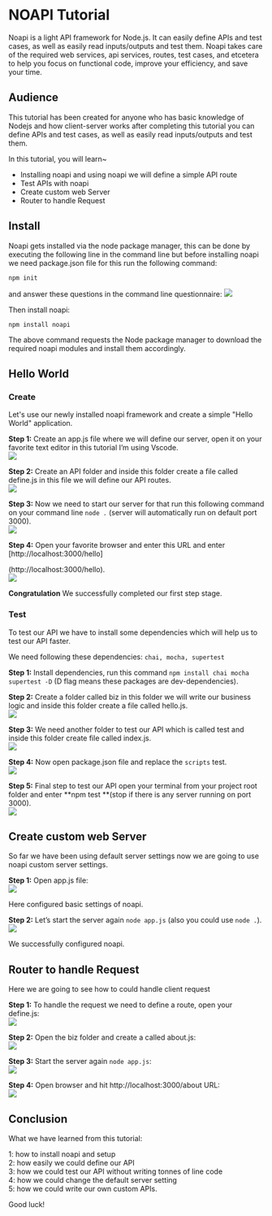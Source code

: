 
# NOAPI Tutorial

Noapi is a light API framework for Node.js. It can easily define APIs and test cases, as well as easily read inputs/outputs and test them. Noapi takes care of the required web services, api services, routes, test cases, and etcetera to help you focus on functional code, improve your efficiency, and save your time.


## Audience

This tutorial has been created for anyone who has basic knowledge of Nodejs and how client-server works after completing this tutorial you can define APIs and test cases, as well as easily read inputs/outputs and test them.

In this tutorial, you will learn~

*  Installing noapi and using noapi  we will define a simple API route 
*  Test APIs with noapi
*  Create custom web Server
*  Router to handle Request


## Install

Noapi gets installed via the node package manager, this can be done by executing the following line in the command line but before installing noapi we need  package.json file for this run the following command:
```
npm init
```

and answer these  questions in the command line questionnaire:
![](https://github.com/dashritwik/noapi/blob/master/doc/images/demo2.png?raw=true)

Then install noapi:
```
npm install noapi
```

The above command requests the Node package manager to download the required noapi modules and install them accordingly.


## Hello World

### Create
Let's use our newly installed noapi framework and create a simple "Hello World" application.

**Step 1:**  Create an app.js file where we will define our server, open it on your favorite text editor in this tutorial I’m using Vscode.
</br>
![](https://github.com/dashritwik/noapi/blob/master/doc/images/demo3aa.png?raw=true)

**Step 2:** Create an API folder and inside this folder create a file called define.js in this file we will define our API routes.</br>
![](https://github.com/dashritwik/noapi/blob/master/doc/images/demo5a.png?raw=true)

**Step 3:**  Now we need to start our server for that run this following command on your command line `node .` (server will automatically run on default port 3000).</br>
![](https://github.com/dashritwik/noapi/blob/master/doc/images/demo6.png?raw=true)

**Step 4:** Open your favorite browser  and enter this URL and enter [http://localhost:3000/hello]

(http://localhost:3000/hello).</br>
![](https://github.com/dashritwik/noapi/blob/master/doc/images/demo7.png?raw=true)

**Congratulation** We successfully completed our first step stage.


### Test

To test our API we have to install some dependencies which will help us to test our API faster.

We need following these dependencies: `chai, mocha, supertest`

**Step 1:** Install dependencies, run this command `npm install chai mocha supertest -D` (D flag means these packages are dev-dependencies).</br>

**Step 2:** Create a folder called biz in this folder we will write our business logic and inside this folder create a file called hello.js.</br>
![](https://github.com/dashritwik/noapi/blob/master/doc/images/demo9a.png?raw=true)

**Step 3:** We need another folder to test our API which is called test and inside this folder create file called index.js.</br>
![](https://github.com/dashritwik/noapi/blob/master/doc/images/demo10a.png?raw=true)

**Step 4:** Now open package.json file and replace the `scripts` test.</br>
![](https://github.com/dashritwik/noapi/blob/master/doc/images/demo11a.png?raw=true)

**Step 5:** Final step to test our API open your terminal from your project root folder and enter **npm test **(stop if there is any server running on port 3000).</br>
![](https://github.com/dashritwik/noapi/blob/master/doc/images/demo13.png?raw=true)



## Create custom web Server

So far  we have been using default server settings now we are going to use noapi custom server settings.

**Step 1:**  Open app.js file:</br>
![](https://github.com/dashritwik/noapi/blob/master/doc/images/demo13a.png?raw=true)

Here configured basic settings of noapi.</br>

**Step 2:** Let’s start the server again `node app.js`  (also you could use `node .`).</br>
![](https://github.com/dashritwik/noapi/blob/master/doc/images/demo14.png?raw=true)

We successfully configured noapi.

##  Router to handle Request

Here we are going to see how to could handle client request

**Step 1:** To handle the request we need to define a route, open your define.js:</br>
![](https://github.com/dashritwik/noapi/blob/master/doc/images/demo16a.png?raw=true)

**Step 2:** Open the biz folder and create a called about.js:</br>
![](https://github.com/dashritwik/noapi/blob/master/doc/images/demo15a.png?raw=true)

**Step 3:** Start the server again `node app.js`:</br>
![](https://github.com/dashritwik/noapi/blob/master/doc/images/demo6.png?raw=true)

**Step 4:** Open browser and hit http://localhost:3000/about URL:</br>
![](https://github.com/dashritwik/noapi/blob/master/doc/images/demo17.png?raw=true)


## Conclusion

What we have learned from this  tutorial:

1: how to install noapi and setup</br>
2: how easily we could define our API </br>
3: how we could test our API without writing tonnes of line code</br>
4: how we could change the default server setting </br>
5: how we could write our own custom APIs.</br>

Good luck!
